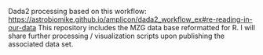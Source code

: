 Dada2 processing based on this workflow: https://astrobiomike.github.io/amplicon/dada2_workflow_ex#re-reading-in-our-data
This repository includes the MZG data base reformatted for R. I will share further processing / visualization scripts upon publishing the associated data set.
